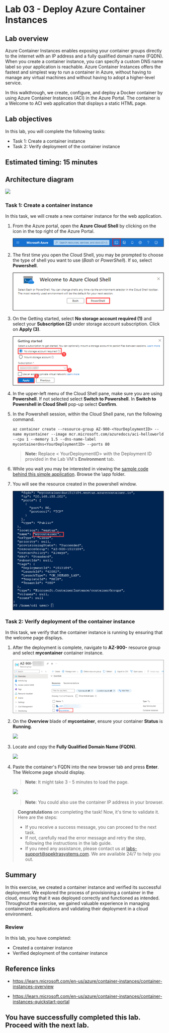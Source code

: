 # Lab 03 - Deploy Azure Container Instances

## Lab overview

Azure Container Instances enables exposing your container groups directly to the internet with an IP address and a fully qualified domain name (FQDN). When you create a container instance, you can specify a custom DNS name label so your application is reachable. Azure Container Instances offers the fastest and simplest way to run a container in Azure, without having to manage any virtual machines and without having to adopt a higher-level service.

In this walkthrough, we create, configure, and deploy a Docker container by using Azure Container Instances (ACI) in the Azure Portal. The container is a Welcome to ACI web application that displays a static HTML page.

## Lab objectives

In this lab, you will complete the following tasks:

+ Task 1: Create a container instance
+ Task 2: Verify deployment of the container instance

## Estimated timing: 15 minutes

## Architecture diagram

![](../images/az900lab03.PNG) 

### Task 1: Create a container instance

In this task, we will create a new container instance for the web application.

1. From the Azure portal, open the **Azure Cloud Shell** by clicking on the icon in the top right of the Azure Portal.

    ![Screenshot of Azure Portal Azure Cloud Shell icon.](./images/az-900-19.png)

1. The first time you open the Cloud Shell, you may be prompted to choose the type of shell you want to use (*Bash* or *PowerShell*). If so, select **Powershell**.

    ![Screenshot of Azure Portal Azure Cloud Shell with the Bash dropdown highlighted.](./images/az-900-20.png)
   
1. On the Getting started, select **No storage account required (1)** and select your **Subscription (2)** under storage account subscription. Click on **Apply (3)**.

    ![Screenshot of Azure Portal Azure Cloud Shell with the Bash dropdown highlighted.](./images/az-900-21.png)

1. In the upper-left menu of the Cloud Shell pane, make sure you are using **Powershell**. If not selected select **Switch to Powershell**. In **Switch to Powershell in Cloud Shell** pop-up select **Confirm**.

1. In the Powershell session, within the Cloud Shell pane, run the following command. 

    ```cli
    az container create --resource-group AZ-900-<YourDeploymentID> --name mycontainer --image mcr.microsoft.com/azuredocs/aci-helloworld --cpu 1 --memory 1.5 --dns-name-label mycontainerdns<YourDeploymentID> --ports 80
    ```

    >**Note:** Replace < YourDeploymentID> with the Deployment ID provided in the Lab VM's **Environment** tab.

1. While you wait you may be interested in viewing the [sample code behind this simple application](https://github.com/Azure-Samples/aci-helloworld). Browse the \app folder.

1. You will see the resource created in the powershell window.

    ![Screenshot of Azure Portal Azure Cloud Shell with the Bash dropdown highlighted.](./images/az-900-17.png)

### Task 2: Verify deployment of the container instance

In this task, we verify that the container instance is running by ensuring that the welcome page displays.

1. After the deployment is complete, navigate to **AZ-900-<inject key="DeploymentID" enableCopy="false" />** resource group and select **mycontainer** container instance.

   ![](./images/az-900-18.png)

1. On the **Overview** blade of **mycontainer**, ensure your container **Status** is **Running**.

    ![](../images/lab3-image6.png)

1. Locate and copy the **Fully Qualified Domain Name (FQDN)**.

    ![](../images/lab3-image4.png)

1. Paste the container's FQDN into the new browser tab and press **Enter**. The Welcome page should display.

   >**Note**: It might take 3 - 5 minutes to load the page.
 
   ![](../images/lab3-image5.png)
	
   >**Note**: You could also use the container IP address in your browser.
   
> **Congratulations** on completing the task! Now, it's time to validate it. Here are the steps:
> - If you receive a success message, you can proceed to the next task.
> - If not, carefully read the error message and retry the step, following the instructions in the lab guide. 
> - If you need any assistance, please contact us at labs-support@spektrasystems.com. We are available 24/7 to help you out.

<validation step="3b652738-7603-45ae-97c0-83e81a66c66e" />

## Summary
In this exercise, we created a container instance and verified its successful deployment. We explored the process of provisioning a container in the cloud, ensuring that it was deployed correctly and functioned as intended. Throughout the exercise, we gained valuable experience in managing containerized applications and validating their deployment in a cloud environment.

### Review
In this lab, you have completed:
- Created a container instance
- Verified deployment of the container instance

## Reference links

- https://learn.microsoft.com/en-us/azure/container-instances/container-instances-overview

- https://learn.microsoft.com/en-us/azure/container-instances/container-instances-quickstart-portal
  
## You have successfully completed this lab. Proceed with the next lab.

